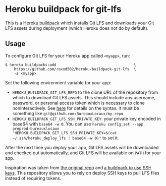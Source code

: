 # Heroku buildpack for git-lfs

This is a [Heroku buildpack][buildpacks] which installs [Git
LFS][git-lfs] and downloads your Git LFS assets during deployment
(which Heroku does not do by default).

## Usage

To configure Git LFS for your Heroku app called `<myapp>`, run:

    $ heroku buildpacks:add                                   \
        https://github.com/raxod502/heroku-buildpack-git-lfs  \
        -a <myapp>

Set the following environment variable for your app:

* `HEROKU_BUILDPACK_GIT_LFS_REPO` to the clone URL of the repository
  from which to download Git LFS assets. This should include any
  username, password, or personal access token which is necessary to
  clone noninteractively. See [here][noninteractive-clone] for
  details on the syntax. It must be something like `git@github.com:BureauxLocaux/my-repo`
* `HEROKU_BUILDPACK_GIT_LFS_SSH_PRIVATE_KEY`: your private key encoded in base64 with `base64 -w 0`. You can use `heroku config:set --app preprod-bureauxlocaux "HEROKU_BUILDPACK_GIT_LFS_SSH_PRIVATE_KEY=$(cat ~/.ssh/heroku_deploy_lfs | base64 -w 0)"` to set it.

After the next time you deploy your app, Git LFS assets will be
downloaded and checked out automatically, and Git LFS will be
available on `PATH` for your app.

Inspiration was taken from [the original repo](https://github.com/raxod502/heroku-buildpack-git-lfs) and [a buildpack to use SSH keys][git-ssh-key-buildpack]. This repository allows you to rely on deploy SSH keys to pull LFS files instead of requiring tokens.

[buildpacks]: https://devcenter.heroku.com/articles/buildpacks
[git-lfs]: https://git-lfs.github.com/
[heroku-buildpack-apt]: https://github.com/heroku/heroku-buildpack-apt
[noninteractive-clone]: https://stackoverflow.com/a/50193010/3538165
[git-ssh-key-buildpack]: https://github.com/poetic-labs/git-ssh-key-buildpack
